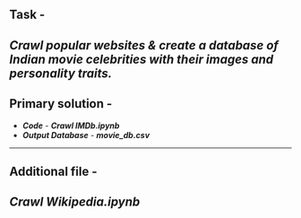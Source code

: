 ## Task -
**_Crawl popular websites & create a database of Indian movie celebrities with their images and personality traits._**
---
## Primary solution -
- **_Code_** - **_Crawl IMDb.ipynb_**
- **_Output Database_** - **_movie_db.csv_**
---
## Additional file -
**_Crawl Wikipedia.ipynb_**
---
